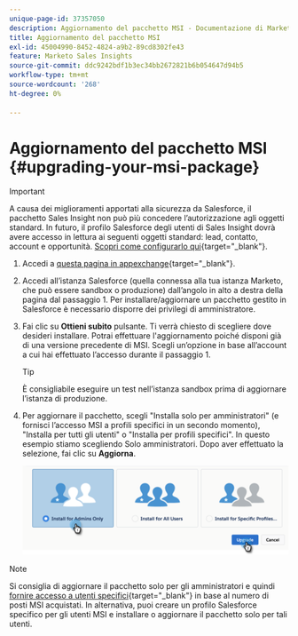 ```yaml
---
unique-page-id: 37357050
description: Aggiornamento del pacchetto MSI - Documentazione di Marketo - Documentazione del prodotto
title: Aggiornamento del pacchetto MSI
exl-id: 45004990-8452-4824-a9b2-89cd8302fe43
feature: Marketo Sales Insights
source-git-commit: ddc9242bdf1b3ec34bb2672821b6b054647d94b5
workflow-type: tm+mt
source-wordcount: '268'
ht-degree: 0%

---
```


# Aggiornamento del pacchetto MSI {#upgrading-your-msi-package}

>[!IMPORTANT]
>
>A causa dei miglioramenti apportati alla sicurezza da Salesforce, il pacchetto Sales Insight non può più concedere l’autorizzazione agli oggetti standard. In futuro, il profilo Salesforce degli utenti di Sales Insight dovrà avere accesso in lettura ai seguenti oggetti standard: lead, contatto, account e opportunità. [Scopri come configurarlo qui](/help/marketo/product-docs/marketo-sales-insight/msi-for-salesforce/configuration/configure-marketo-sales-insight-in-salesforce-professional-edition.md#grant-sales-insight-users-profile-access){target="_blank"}.

1. Accedi a [questa pagina in appexchange](https://appexchange.salesforce.com/listingDetail?listingId=a0N30000001SVZmEAO){target="_blank"}.

1. Accedi all’istanza Salesforce (quella connessa alla tua istanza Marketo, che può essere sandbox o produzione) dall’angolo in alto a destra della pagina dal passaggio 1. Per installare/aggiornare un pacchetto gestito in Salesforce è necessario disporre dei privilegi di amministratore.

1. Fai clic su **Ottieni subito** pulsante. Ti verrà chiesto di scegliere dove desideri installare. Potrai effettuare l&#39;aggiornamento poiché disponi già di una versione precedente di MSI. Scegli un’opzione in base all’account a cui hai effettuato l’accesso durante il passaggio 1.

   >[!TIP]
   >
   >È consigliabile eseguire un test nell’istanza sandbox prima di aggiornare l’istanza di produzione.

1. Per aggiornare il pacchetto, scegli &quot;Installa solo per amministratori&quot; (e fornisci l’accesso MSI a profili specifici in un secondo momento), &quot;Installa per tutti gli utenti&quot; o &quot;Installa per profili specifici&quot;. In questo esempio stiamo scegliendo Solo amministratori. Dopo aver effettuato la selezione, fai clic su **Aggiorna**.

   ![](assets/four.png)

>[!NOTE]
>
>Si consiglia di aggiornare il pacchetto solo per gli amministratori e quindi [fornire accesso a utenti specifici](/help/marketo/product-docs/marketo-sales-insight/msi-for-salesforce/configuration/add-sales-insight-access-to-profiles.md){target="_blank"} in base al numero di posti MSI acquistati. In alternativa, puoi creare un profilo Salesforce specifico per gli utenti MSI e installare o aggiornare il pacchetto solo per tali utenti.
